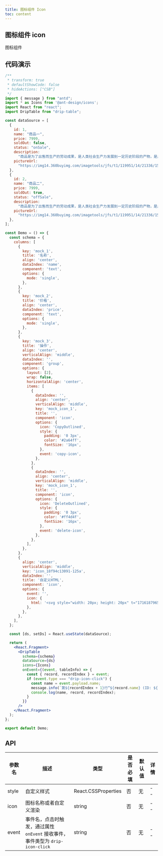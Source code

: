 ```yaml
---
title: 图标组件 Icon
toc: content
---
```


## 图标组件 icon

图标组件

## 代码演示

```jsx
/**
 * transform: true
 * defaultShowCode: false
 * hideActions: ["CSB"]
 */
import { message } from "antd";
import * as Icons from '@ant-design/icons';
import React from "react";
import DripTable from "drip-table";

const dataSource = [
  {
    id: 1,
    name: "商品一",
    price: 7999,
    soldOut: false,
    status: "onSale",
    description:
      "商品是为了出售而生产的劳动成果，是人类社会生产力发展到一定历史阶段的产物，是用于交换的劳动产品。",
    pictureUrl:
      "https://img14.360buyimg.com/imagetools/jfs/t1/119951/14/21336/15771/6218427eE68f8f468/e0647b9b7507755d.png",
  },
  {
    id: 2,
    name: "商品二",
    price: 7999,
    soldOut: true,
    status: "offSale",
    description:
      "商品是为了出售而生产的劳动成果，是人类社会生产力发展到一定历史阶段的产物，是用于交换的劳动产品。",
    pictureUrl:
      "https://img14.360buyimg.com/imagetools/jfs/t1/119951/14/21336/15771/6218427eE68f8f468/e0647b9b7507755d.png",
  },
];

const Demo = () => {
  const schema = {
    columns: [
      {
        key: 'mock_1',
        title: '名称',
        align: 'center',
        dataIndex: 'name',
        component: 'text',
        options: {
          mode: 'single',
        },
      },
      {
        key: 'mock_2',
        title: '价格',
        align: 'center',
        dataIndex: 'price',
        component: 'text',
        options: {
          mode: 'single',
        },
      },
      {
        key: 'mock_3',
        title: '操作',
        align: 'center',
        verticalAlign: 'middle',
        dataIndex: '',
        component: 'group',
        options: {
          layout: [2],
          wrap: false,
          horizontalAlign: 'center',
          items: [
            {
              dataIndex: '',
              align: 'center',
              verticalAlign: 'middle',
              key: 'mock_icon_1',
              title: '',
              component: 'icon',
              options: {
                icon: 'CopyOutlined',
                style: {
                  padding: '0 3px',
                  color: '#2a64ff',
                  fontSize: '16px',
                },
                event: 'copy-icon',
              },
            },
            {
              dataIndex: '',
              align: 'center',
              verticalAlign: 'middle',
              key: 'mock_icon_1',
              title: '',
              component: 'icon',
              options: {
                icon: 'DeleteOutlined',
                style: {
                  padding: '0 3px',
                  color: '#ff4d4f',
                  fontSize: '16px',
                },
                event: 'delete-icon',
              },
            },
          ],
        },
      },
      {
        align: 'center',
        verticalAlign: 'middle',
        key: 'icon_18f94c13091-125a',
        dataIndex: '',
        title: '自定义HTML',
        component: 'icon',
        options: {
          event: '',
          icon: {
            html: '<svg style="width: 20px; height: 20px" t="1716187965366" class="icon" viewBox="0 0 1024 1024" version="1.1" xmlns="http://www.w3.org/2000/svg" p-id="2741" width="64" height="64"><path d="M576 452.266667v422.4h-85.333333v-422.4l-89.6 89.6L341.333333 477.866667l192-192 192 192-59.733333 59.733333-89.6-85.333333z m213.333333-217.6h-512v-85.333334h512v85.333334z" fill="#444444" p-id="2742"></path></svg>',
          },
        },
      },
    ],
  };

  const [ds, setDs] = React.useState(dataSource);

  return (
    <React.Fragment>
      <DripTable
        schema={schema}
        dataSource={ds}
        icons={Icons}
        onEvent={(event, tableInfo) => {
          const { record, recordIndex } = event;
          if (event.type === "drip-icon-click") {
            const name = event.payload.name;
            message.info(`第${recordIndex + 1}行“${record.name} (ID: ${record.id})”的“${name}”图标被点击。`);
            console.log(name, record, recordIndex);
          }
        }}
      />
    </React.Fragment>
  );
};

export default Demo;
```

## API

| 参数名      | 描述                                                                             | 类型                                                                          | 是否必填 | 默认值                      | 详情 |
| ----------- | -------------------------------------------------------------------------------- | ----------------------------------------------------------------------------- | -------- | ------------------------- | ---- |
| style       | 自定义样式                                                                       | React.CSSProperties                                                           | 否       | 无                         | --   |
| icon        | 图标名称或者自定义渲染                                                            | string                                                                        | 否       | 无                         | --   |
| event       | 事件名，点击时触发，通过属性 `onEvent` 接收事件，事件类型为 `drip-icon-click`        | string                                                                        | 否       | 无                        | --   |
